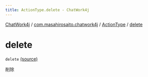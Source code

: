 ```yaml
---
title: ActionType.delete - ChatWork4j
---
```


[ChatWork4j](../../index.md) / [com.masahirosaito.chatwork4j](../index.md) / [ActionType](index.md) / [delete](.)

# delete

`delete` [(source)](https://github.com/MasahiroSaito/ChatWork4j/tree/master/src/main/kotlin/com/masahirosaito/chatwork4j/data/ActionType.kt#L8)

削除

